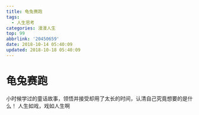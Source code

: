 ```yaml
---
title: 龟兔赛跑
tags:
  - 人生思考
categories: 漫漫人生
top: 99
abbrlink: '20450659'
date: 2018-10-14 05:40:09
updated: 2018-10-18 05:40:09
---
```

# 龟兔赛跑
小时候学过的童话故事，领悟并接受却用了太长的时间，认清自己究竟想要的是什么！
人生如戏，戏如人生啊